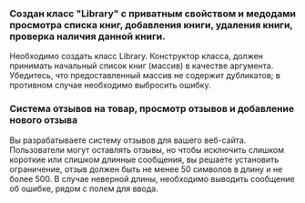 ### Создан класс "Library" с приватным свойством и медодами просмотра списка книг, добавления книги, удаления книги, проверка наличия данной книги.

Необходимо создать класс Library. Конструктор класса, должен принимать начальный
список книг (массив) в качестве аргумента. Убедитесь, что предоставленный массив
не содержит дубликатов; в противном случае необходимо выбросить ошибку.

### Система отзывов на товар, просмотр отзывов и добавление нового отзыва

Вы разрабатываете систему отзывов для вашего веб-сайта. Пользователи могут
оставлять отзывы, но чтобы исключить слишком короткие или слишком длинные
сообщения, вы решаете установить ограничение, отзыв должен быть не менее 50
символов в длину и не более 500. В случае неверной длины, необходимо выводить
сообщение об ошибке, рядом с полем для ввода.
